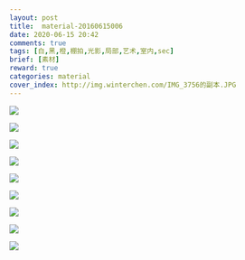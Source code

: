 ```yaml
---
layout: post
title:  material-20160615006
date: 2020-06-15 20:42
comments: true
tags: [白,黑,橙,棚拍,光影,局部,艺术,室内,sec]
brief: [素材]
reward: true
categories: material
cover_index: http://img.winterchen.com/IMG_3756的副本.JPG
---
```



![](http://img.winterchen.com/IMG_3756.JPG)


![](http://img.winterchen.com/IMG_3755.JPG)


![](http://img.winterchen.com/IMG_3757.JPG)


![](http://img.winterchen.com/IMG_3759.JPG)


![](http://img.winterchen.com/IMG_3760.JPG)



![](http://img.winterchen.com/IMG_3752.JPG)


![](http://img.winterchen.com/IMG_3758.JPG)


![](http://img.winterchen.com/IMG_3753.JPG)


![](http://img.winterchen.com/IMG_3754.JPG)



